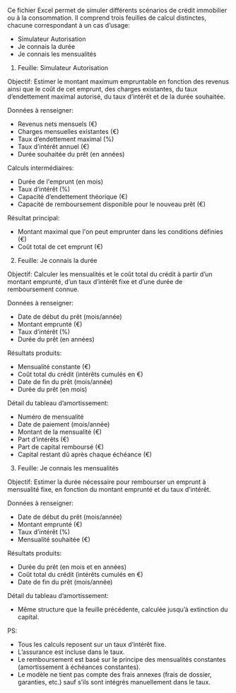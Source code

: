 Ce fichier Excel permet de simuler différents scénarios de crédit immobilier ou à la consommation. Il comprend trois feuilles de calcul distinctes, chacune correspondant à un cas d’usage:  
- Simulateur Autorisation
- Je connais la durée
- Je connais les mensualités

1. Feuille: Simulateur Autorisation

Objectif: Estimer le montant maximum empruntable en fonction des revenus ainsi que le coût de cet emprunt, des charges existantes, du taux d’endettement maximal autorisé, du taux d’intérêt et de la durée souhaitée.

Données à renseigner:
- Revenus nets mensuels (€)
- Charges mensuelles existantes (€)
- Taux d’endettement maximal (%)
- Taux d’intérêt annuel (€)
- Durée souhaitée du prêt (en années)

Calculs intermédiaires:
- Durée de l'emprunt (en mois)
- Taux d’intérêt (%)
- Capacité d’endettement théorique (€)
- Capacité de remboursement disponible pour le nouveau prêt (€)

Résultat principal:
- Montant maximal que l'on peut emprunter dans les conditions définies (€)
- Coût total de cet emprunt (€)

2. Feuille: Je connais la durée

Objectif: Calculer les mensualités et le coût total du crédit à partir d’un montant emprunté, d’un taux d’intérêt fixe et d’une durée de remboursement connue.

Données à renseigner:
- Date de début du prêt (mois/année)
- Montant emprunté (€)
- Taux d’intérêt (%)
- Durée du prêt (en années)

Résultats produits:
- Mensualité constante (€)
- Coût total du crédit (intérêts cumulés en €)
- Date de fin du prêt (mois/année)
- Durée du prêt (en mois)

Détail du tableau d’amortissement:
- Numéro de mensualité
- Date de paiement (mois/année)
- Montant de la mensualité (€)
- Part d’intérêts (€)
- Part de capital remboursé (€)
- Capital restant dû après chaque échéance (€)

3. Feuille: Je connais les mensualités

Objectif: Estimer la durée nécessaire pour rembourser un emprunt à mensualité fixe, en fonction du montant emprunté et du taux d’intérêt.

Données à renseigner:
- Date de début du prêt (mois/année)
- Montant emprunté (€)
- Taux d’intérêt (%)
- Mensualité souhaitée (€)

Résultats produits:
- Durée du prêt (en mois et en années)
- Coût total du crédit (intérêts cumulés en €)
- Date de fin du prêt (mois/année)

Détail du tableau d’amortissement: 
- Même structure que la feuille précédente, calculée jusqu’à extinction du capital.

PS:
- Tous les calculs reposent sur un taux d’intérêt fixe.
- L’assurance est incluse dans le taux.
- Le remboursement est basé sur le principe des mensualités constantes (amortissement à échéances constantes).
- Le modèle ne tient pas compte des frais annexes (frais de dossier, garanties, etc.) sauf s’ils sont intégrés manuellement dans le taux.

